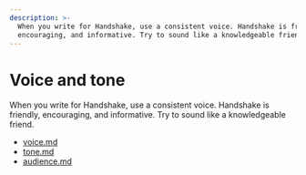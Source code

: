 ```yaml
---
description: >-
  When you write for Handshake, use a consistent voice. Handshake is friendly,
  encouraging, and informative. Try to sound like a knowledgeable friend.
---
```


# Voice and tone

When you write for Handshake, use a consistent voice. Handshake is friendly, encouraging, and informative. Try to sound like a knowledgeable friend.

* [voice.md](voice.md "mention")
* [tone.md](tone.md "mention")
* [audience.md](audience.md "mention")
